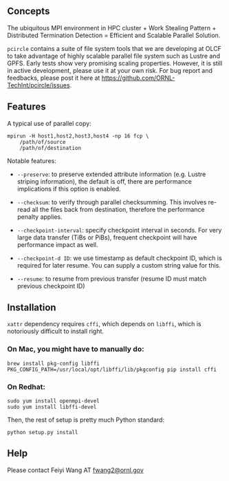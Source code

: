 ## Concepts

The ubiquitous MPI environment in HPC cluster + Work Stealing Pattern +
Distributed Termination Detection = Efficient and Scalable Parallel Solution.

`pcircle` contains a suite of file system tools that we are
developing at OLCF to take advantage of highly scalable parallel file system
such as Lustre and GPFS. Early tests show very promising scaling properties. However,
it is still in active development, please use it at your own risk. For bug report and feedbacks, 
please post it here at https://github.com/ORNL-TechInt/pcircle/issues. 


## Features

A typical use of parallel copy:

    mpirun -H host1,host2,host3,host4 -np 16 fcp \
        /path/of/source
        /path/of/destination

Notable features:

- `--preserve`: to preserve extended attribute information (e.g. Lustre
  striping information), the default is off, there are performance
  implications if this option is enabled.

- `--checksum`: to verify through parallel checksumming. This
  involves re-read all the files back from destination, therefore the
  performance penalty applies.

- `--checkpoint-interval`: specify checkpoint interval in seconds. For very
  large data transfer (TiBs or PiBs), frequent checkpoint will have
  performance impact as well.


- `--checkpoint-d ID`: we use timestamp as default checkpoint ID, which is
  required for later resume. You can supply a custom string value for this.

- `--resume`: to resume from previous transfer (resume ID must match previous
  checkpoint ID)



## Installation

`xattr` dependency requires `cffi`, which depends on `libffi`, which is
notoriously difficult to install right.

### On Mac, you might have to manually do:

    brew install pkg-config libffi
    PKG_CONFIG_PATH=/usr/local/opt/libffi/lib/pkgconfig pip install cffi

### On Redhat:

    sudo yum install openmpi-devel
    sudo yum install libffi-devel
  
Then, the rest of setup is pretty much Python standard:

    python setup.py install

## Help

Please contact Feiyi Wang AT fwang2@ornl.gov

